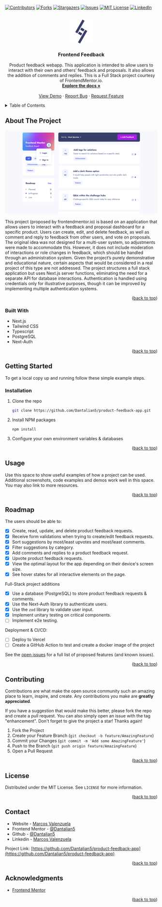<!-- Improved compatibility of back to top link: See: https://github.com/othneildrew/Best-README-Template/pull/73 -->

<a name="readme-top"></a>

<!--
*** Thanks for checking out the Best-README-Template. If you have a suggestion
*** that would make this better, please fork the repo and create a pull request
*** or simply open an issue with the tag "enhancement".
*** Don't forget to give the project a star!
*** Thanks again! Now go create something AMAZING! :D
-->

<!-- PROJECT SHIELDS -->
<!--
*** I'm using markdown "reference style" links for readability.
*** Reference links are enclosed in brackets [ ] instead of parentheses ( ).
*** See the bottom of this document for the declaration of the reference variables
*** for contributors-url, forks-url, etc. This is an optional, concise syntax you may use.
*** https://www.markdownguide.org/basic-syntax/#reference-style-links
-->

[![Contributors][contributors-shield]][contributors-url]
[![Forks][forks-shield]][forks-url]
[![Stargazers][stars-shield]][stars-url]
[![Issues][issues-shield]][issues-url]
[![MIT License][license-shield]][license-url]
[![LinkedIn][linkedin-shield]][linkedin-url]

<!-- PROJECT LOGO -->
<br />
<div align="center">
  <a href="https://github.com/Dantalian5/product-feedback-app">
    <img src="public/assets/favicon/android-chrome-192x192.png" alt="Logo" width="80" height="80">
  </a>

<h3 align="center">Frontend Feedback</h3>

  <p align="center">
    Product feedback webapp. This application is intended to allow users to interact with their own and others’ feedback and proposals. It also allows the addition of comments and replies. This is a Full Stack project courtesy of FrontendMentor.io.
    <br />
    <a href="https://github.com/Dantalian5/product-feedback-app"><strong>Explore the docs »</strong></a>
    <br />
    <br />
    <a href="https://github.com/Dantalian5/product-feedback-app">View Demo</a>
    ·
    <a href="https://github.com/Dantalian5/product-feedback-app/issues">Report Bug</a>
    ·
    <a href="https://github.com/Dantalian5/product-feedback-app/issues">Request Feature</a>
  </p>
</div>

<!-- TABLE OF CONTENTS -->
<details>
  <summary>Table of Contents</summary>
  <ol>
    <li>
      <a href="#about-the-project">About The Project</a>
      <ul>
        <li><a href="#built-with">Built With</a></li>
      </ul>
    </li>
    <li>
      <a href="#getting-started">Getting Started</a>
      <ul>
        <li><a href="#installation">Installation</a></li>
      </ul>
    </li>
    <li><a href="#usage">Usage</a></li>
    <li><a href="#roadmap">Roadmap</a></li>
    <li><a href="#contributing">Contributing</a></li>
    <li><a href="#license">License</a></li>
    <li><a href="#contact">Contact</a></li>
    <li><a href="#acknowledgments">Acknowledgments</a></li>
  </ol>
</details>

<!-- ABOUT THE PROJECT -->

## About The Project

[![Product Name Screen Shot][product-screenshot]](https://example.com)

This project (proposed by frontendmentor.io) is based on an application that allows users to interact with a feedback and proposal dashboard for a specific product. Users can create, edit, and delete feedback, as well as comment and reply to feedback from other users, and vote on proposals. The original idea was not designed for a multi-user system, so adjustments were made to accommodate this. However, it does not include moderation of interactions or role changes in feedback, which should be handled through an administration system. Given the project’s purely demonstrative and educational nature, certain aspects that would be considered in a real project of this type are not addressed. The project structures a full stack application but uses Next.js server functions, eliminating the need for a separate API for database interactions. Authentication is handled using credentials only for illustrative purposes, though it can be improved by implementing multiple authentication systems.

<p align="right">(<a href="#readme-top">back to top</a>)</p>

### Built With

- Next.js
- Tailwind CSS
- Typescript
- PostgreSQL
- Next-Auth

<p align="right">(<a href="#readme-top">back to top</a>)</p>

<!-- GETTING STARTED -->

## Getting Started

To get a local copy up and running follow these simple example steps.

### Installation

1. Clone the repo
   ```sh
   git clone https://github.com/Dantalian5/product-feedback-app.git
   ```
2. Install NPM packages
   ```sh
   npm install
   ```
3. Configure your own environment variables & databases

<p align="right">(<a href="#readme-top">back to top</a>)</p>

<!-- USAGE EXAMPLES -->

## Usage

Use this space to show useful examples of how a project can be used. Additional screenshots, code examples and demos work well in this space. You may also link to more resources.

<p align="right">(<a href="#readme-top">back to top</a>)</p>

<!-- ROADMAP -->

## Roadmap

The users should be able to:

- [x] Create, read, update, and delete product feedback requests.
- [x] Receive form validations when trying to create/edit feedback requests.
- [x] Sort suggestions by most/least upvotes and most/least comments.
- [x] Filter suggestions by category.
- [x] Add comments and replies to a product feedback request.
- [x] Upvote product feedback requests.
- [x] View the optimal layout for the app depending on their device's screen size.
- [x] See hover states for all interactive elements on the page.

Full-Stack project additions

- [x] Use a database (PostgreSQL) to store product feedback requests & comments.
- [x] Use the Next-Auth library to authenticate users.
- [x] Use the `zod` library to validate user input.
- [x] Implement unitary testing on critical components.
- [ ] Implement e2e testing.

Deployment & CI/CD:

- [ ] Deploy to Vercel
- [ ] Create a GitHub Action to test and create a docker image of the project

See the [open issues](https://github.com/Dantalian5/product-feedback-app/issues) for a full list of proposed features (and known issues).

<p align="right">(<a href="#readme-top">back to top</a>)</p>

<!-- CONTRIBUTING -->

## Contributing

Contributions are what make the open source community such an amazing place to learn, inspire, and create. Any contributions you make are **greatly appreciated**.

If you have a suggestion that would make this better, please fork the repo and create a pull request. You can also simply open an issue with the tag "enhancement".
Don't forget to give the project a star! Thanks again!

1. Fork the Project
2. Create your Feature Branch (`git checkout -b feature/AmazingFeature`)
3. Commit your Changes (`git commit -m 'Add some AmazingFeature'`)
4. Push to the Branch (`git push origin feature/AmazingFeature`)
5. Open a Pull Request

<p align="right">(<a href="#readme-top">back to top</a>)</p>

<!-- LICENSE -->

## License

Distributed under the MIT License. See `LICENSE` for more information.

<p align="right">(<a href="#readme-top">back to top</a>)</p>

<!-- CONTACT -->

## Contact

- Website - [Marcos Valenzuela](https://marcosvalenzuela.netlify.app)
- Frontend Mentor - [@Dantalian5](https://www.frontendmentor.io/profile/Dantalian5)
- Github - [@Dantalian5](https://github.com/Dantalian5)
- Linkedin - [Marcos Valenzuela](https://www.linkedin.com/in/marcos-valenzuela-coding)

Project Link: [https://github.com/Dantalian5/product-feedback-app](https://github.com/Dantalian5/product-feedback-app)

<p align="right">(<a href="#readme-top">back to top</a>)</p>

<!-- ACKNOWLEDGMENTS -->

## Acknowledgments

- [Frontend Mentor](https://www.frontendmentor.io/)

<p align="right">(<a href="#readme-top">back to top</a>)</p>

<!-- MARKDOWN LINKS & IMAGES -->
<!-- https://www.markdownguide.org/basic-syntax/#reference-style-links -->

[contributors-shield]: https://img.shields.io/github/contributors/Dantalian5/product-feedback-app.svg?style=for-the-badge
[contributors-url]: https://github.com/Dantalian5/product-feedback-app/graphs/contributors
[forks-shield]: https://img.shields.io/github/forks/Dantalian5/product-feedback-app.svg?style=for-the-badge
[forks-url]: https://github.com/Dantalian5/product-feedback-app/network/members
[stars-shield]: https://img.shields.io/github/stars/Dantalian5/product-feedback-app.svg?style=for-the-badge
[stars-url]: https://github.com/Dantalian5/product-feedback-app/stargazers
[issues-shield]: https://img.shields.io/github/issues/Dantalian5/product-feedback-app.svg?style=for-the-badge
[issues-url]: https://github.com/Dantalian5/product-feedback-app/issues
[license-shield]: https://img.shields.io/github/license/Dantalian5/product-feedback-app.svg?style=for-the-badge
[license-url]: https://github.com/Dantalian5/product-feedback-app/blob/master/LICENSE.txt
[linkedin-shield]: https://img.shields.io/badge/-LinkedIn-black.svg?style=for-the-badge&logo=linkedin&colorB=555
[linkedin-url]: https://linkedin.com/in/marcos-valenzuela-coding
[product-screenshot]: images/screenshot.png
[Next.js]: https://img.shields.io/badge/next.js-000000?style=for-the-badge&logo=nextdotjs&logoColor=white
[Next-url]: https://nextjs.org/
[React.js]: https://img.shields.io/badge/React-20232A?style=for-the-badge&logo=react&logoColor=61DAFB
[React-url]: https://reactjs.org/
[Vue.js]: https://img.shields.io/badge/Vue.js-35495E?style=for-the-badge&logo=vuedotjs&logoColor=4FC08D
[Vue-url]: https://vuejs.org/
[Angular.io]: https://img.shields.io/badge/Angular-DD0031?style=for-the-badge&logo=angular&logoColor=white
[Angular-url]: https://angular.io/
[Svelte.dev]: https://img.shields.io/badge/Svelte-4A4A55?style=for-the-badge&logo=svelte&logoColor=FF3E00
[Svelte-url]: https://svelte.dev/
[Laravel.com]: https://img.shields.io/badge/Laravel-FF2D20?style=for-the-badge&logo=laravel&logoColor=white
[Laravel-url]: https://laravel.com
[Bootstrap.com]: https://img.shields.io/badge/Bootstrap-563D7C?style=for-the-badge&logo=bootstrap&logoColor=white
[Bootstrap-url]: https://getbootstrap.com
[JQuery.com]: https://img.shields.io/badge/jQuery-0769AD?style=for-the-badge&logo=jquery&logoColor=white
[JQuery-url]: https://jquery.com
